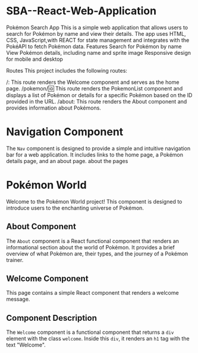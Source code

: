 # SBA--React-Web-Application
Pokémon Search App
This is a simple web application that allows users to search for Pokémon by name and view their details. The app uses HTML, CSS, JavaScript,with REACT for state management and integrates with the PokéAPI to fetch Pokémon data.
Features
Search for Pokémon by name
View Pokémon details, including name and sprite image
Responsive design for mobile and desktop

Routes
This project includes the following routes:

/: This route renders the Welcome component and serves as the home page.
/pokemon/:id: This route renders the PokemonList component and displays a list of Pokémon or details for a specific Pokémon based on the ID provided in the URL.
/about: This route renders the About component and provides information  about Pokémons.
# Navigation Component
The `Nav` component is designed to provide a simple and intuitive navigation bar for a web application. It includes links to the home page, a Pokémon details page, and an about page.
about the pages
# Pokémon World 
Welcome to the Pokémon World project! This component is designed to introduce users to the enchanting universe of Pokémon.
## About Component
The `About` component is a React functional component that renders an informational section about the world of Pokémon. It provides a brief overview of what Pokémon are, their types, and the journey of a Pokémon trainer.

 ## Welcome Component
This  page contains a simple React component that renders a welcome message.
## Component Description
The `Welcome` component is a functional component that returns a `div` element with the class `welcome`. Inside this `div`, it renders an `h1` tag with the text "Welcome".